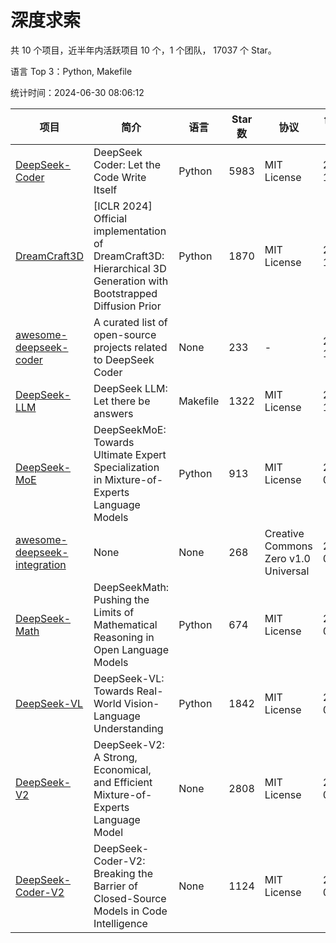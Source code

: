 # 深度求索

共 10 个项目，近半年内活跃项目 10 个，1 个团队， 17037 个 Star。

语言 Top 3：Python, Makefile

统计时间：2024-06-30 08:06:12

| 项目 | 简介 | 语言 | Star 数 | 协议 | 创建时间 | 最后更新时间 |
| --- | --- | --- | --- | --- | --- | --- |
| [DeepSeek-Coder](https://github.com/deepseek-ai/DeepSeek-Coder) | DeepSeek Coder: Let the Code Write Itself | Python | 5983 | MIT License | 2023-10-20 | 2024-06-29 |
| [DreamCraft3D](https://github.com/deepseek-ai/DreamCraft3D) | [ICLR 2024] Official implementation of DreamCraft3D: Hierarchical 3D Generation with Bootstrapped Diffusion Prior | Python | 1870 | MIT License | 2023-10-23 | 2024-06-29 |
| [awesome-deepseek-coder](https://github.com/deepseek-ai/awesome-deepseek-coder) | A curated list of open-source projects related to DeepSeek Coder | None | 233 | - | 2023-11-06 | 2024-06-28 |
| [DeepSeek-LLM](https://github.com/deepseek-ai/DeepSeek-LLM) | DeepSeek LLM: Let there be answers | Makefile | 1322 | MIT License | 2023-11-29 | 2024-06-29 |
| [DeepSeek-MoE](https://github.com/deepseek-ai/DeepSeek-MoE) | DeepSeekMoE: Towards Ultimate Expert Specialization in Mixture-of-Experts Language Models | Python | 913 | MIT License | 2024-01-02 | 2024-06-27 |
| [awesome-deepseek-integration](https://github.com/deepseek-ai/awesome-deepseek-integration) | None | None | 268 | Creative Commons Zero v1.0 Universal | 2024-01-11 | 2024-06-30 |
| [DeepSeek-Math](https://github.com/deepseek-ai/DeepSeek-Math) | DeepSeekMath: Pushing the Limits of Mathematical Reasoning in Open Language Models | Python | 674 | MIT License | 2024-02-05 | 2024-06-28 |
| [DeepSeek-VL](https://github.com/deepseek-ai/DeepSeek-VL) | DeepSeek-VL: Towards Real-World Vision-Language Understanding | Python | 1842 | MIT License | 2024-03-07 | 2024-06-29 |
| [DeepSeek-V2](https://github.com/deepseek-ai/DeepSeek-V2) | DeepSeek-V2: A Strong, Economical, and Efficient Mixture-of-Experts Language Model | None | 2808 | MIT License | 2024-04-22 | 2024-06-30 |
| [DeepSeek-Coder-V2](https://github.com/deepseek-ai/DeepSeek-Coder-V2) | DeepSeek-Coder-V2: Breaking the Barrier of Closed-Source Models in Code Intelligence | None | 1124 | MIT License | 2024-06-14 | 2024-06-30 |
